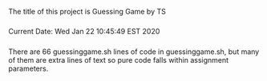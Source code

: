 The title of this project is Guessing Game by TS
#####
Current Date: Wed Jan 22 10:45:49 EST 2020
#####
There are       66 guessinggame.sh lines of code in guessinggame.sh, but many of them are extra lines of text so pure code falls within assignment parameters.

